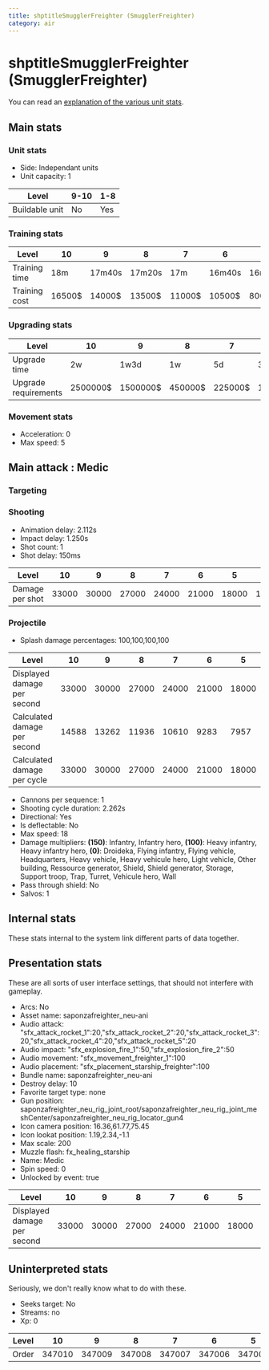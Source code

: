 ```yaml
---
title: shptitleSmugglerFreighter (SmugglerFreighter)
category: air
---
```


# shptitleSmugglerFreighter (SmugglerFreighter)

You can read an [explanation  of the various unit stats](unitexplained.md).

## Main stats

### Unit stats

  * Side: Independant units
  * Unit capacity: 1

|Level         |9-10|1-8|
|--------------|----|---|
|Buildable unit|No  |Yes|


### Training stats

|Level        |10    |9     |8     |7     |6     |5     |4    |3     |2     |1    |
|-------------|------|------|------|------|------|------|-----|------|------|-----|
|Training time|18m   |17m40s|17m20s|17m   |16m40s|16m20s|16m  |15m40s|15m20s|15m  |
|Training cost|16500$|14000$|13500$|11000$|10500$|8000$ |7500$|5000$ |4500$ |4000$|


### Upgrading stats

|Level               |10      |9       |8      |7      |6      |5     |4     |3     |2    |1    |
|--------------------|--------|--------|-------|-------|-------|------|------|------|-----|-----|
|Upgrade time        |2w      |1w3d    |1w     |5d     |3d     |1d    |8h    |3h    |1h30m|0s   |
|Upgrade requirements|2500000$|1500000$|450000$|225000$|135000$|50000$|20000$|10000$|5000$|2000$|


### Movement stats

  * Acceleration: 0
  * Max speed: 5

## Main attack : Medic

### Targeting


### Shooting

  * Animation delay: 2.112s
  * Impact delay: 1.250s
  * Shot count: 1
  * Shot delay: 150ms

|Level          |10   |9    |8    |7    |6    |5    |4    |3    |2   |1   |
|---------------|-----|-----|-----|-----|-----|-----|-----|-----|----|----|
|Damage per shot|33000|30000|27000|24000|21000|18000|15000|12000|9000|6000|


### Projectile

  * Splash damage percentages: 100,100,100,100

|Level                       |10   |9    |8    |7    |6    |5    |4    |3    |2   |1   |
|----------------------------|-----|-----|-----|-----|-----|-----|-----|-----|----|----|
|Displayed damage per second |33000|30000|27000|24000|21000|18000|15000|12000|9000|6000|
|Calculated damage per second|14588|13262|11936|10610|9283 |7957 |6631 |5305 |3978|2652|
|Calculated damage per cycle |33000|30000|27000|24000|21000|18000|15000|12000|9000|6000|


  * Cannons per sequence: 1
  * Shooting cycle duration: 2.262s
  * Directional: Yes
  * Is deflectable: No
  * Max speed: 18
  * Damage multipliers: **(150)**: Infantry, Infantry hero, **(100)**: Heavy infantry, Heavy infantry hero, **(0)**: Droideka, Flying infantry, Flying vehicle, Headquarters, Heavy vehicle, Heavy vehicule hero, Light vehicle, Other building, Ressource generator, Shield, Shield generator, Storage, Support troop, Trap, Turret, Vehicule hero, Wall
  * Pass through shield: No
  * Salvos: 1

## Internal stats

These stats internal to the system link different parts of data together.


## Presentation stats

These are all sorts of user interface settings, that should not interfere with gameplay.

  * Arcs: No
  * Asset name: saponzafreighter_neu-ani
  * Audio attack: "sfx_attack_rocket_1":20,"sfx_attack_rocket_2":20,"sfx_attack_rocket_3":20,"sfx_attack_rocket_4":20,"sfx_attack_rocket_5":20
  * Audio impact: "sfx_explosion_fire_1":50,"sfx_explosion_fire_2":50
  * Audio movement: "sfx_movement_freighter_1":100
  * Audio placement: "sfx_placement_starship_freighter":100
  * Bundle name: saponzafreighter_neu-ani
  * Destroy delay: 10
  * Favorite target type: none
  * Gun position: saponzafreighter_neu_rig_joint_root/saponzafreighter_neu_rig_joint_meshCenter/saponzafreighter_neu_rig_locator_gun4
  * Icon camera position: 16.36,61.77,75.45
  * Icon lookat position: 1.19,2.34,-1.1
  * Max scale: 200
  * Muzzle flash: fx_healing_starship
  * Name: Medic
  * Spin speed: 0
  * Unlocked by event: true

|Level                      |10   |9    |8    |7    |6    |5    |4    |3    |2   |1   |
|---------------------------|-----|-----|-----|-----|-----|-----|-----|-----|----|----|
|Displayed damage per second|33000|30000|27000|24000|21000|18000|15000|12000|9000|6000|


## Uninterpreted stats

Seriously, we don't really know what to do with these.

  * Seeks target: No
  * Streams: no
  * Xp: 0

|Level|10    |9     |8     |7     |6     |5     |4     |3     |2     |1     |
|-----|------|------|------|------|------|------|------|------|------|------|
|Order|347010|347009|347008|347007|347006|347005|347004|347003|347002|347001|


